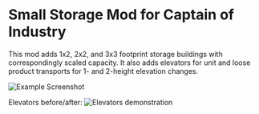 # Small Storage Mod for Captain of Industry

This mod adds 1x2, 2x2, and 3x3 footprint storage buildings with correspondingly scaled capacity.
It also adds elevators for unit and loose product transports for 1- and 2-height elevation changes.

![Example Screenshot](elevators-and-storage-display.PNG "Example Screenshot")

Elevators before/after:
![Elevators demonstration](elevators-demonstration.PNG "Elevators demonstration")